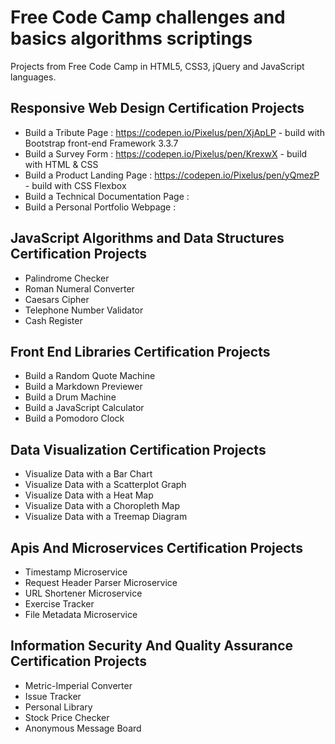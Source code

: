 # Free Code Camp challenges and basics algorithms scriptings

Projects from Free Code Camp in HTML5, CSS3, jQuery and JavaScript languages.

## Responsive Web Design Certification Projects

* Build a Tribute Page : https://codepen.io/Pixelus/pen/XjApLP  - build with Bootstrap front-end Framework 3.3.7
* Build a Survey Form : https://codepen.io/Pixelus/pen/KrexwX - build with HTML & CSS
* Build a Product Landing Page : https://codepen.io/Pixelus/pen/yQmezP - build with CSS Flexbox 
* Build a Technical Documentation Page : 
* Build a Personal Portfolio Webpage : 

## JavaScript Algorithms and Data Structures Certification Projects

* Palindrome Checker
* Roman Numeral Converter
* Caesars Cipher
* Telephone Number Validator
* Cash Register

## Front End Libraries Certification Projects

* Build a Random Quote Machine
* Build a Markdown Previewer
* Build a Drum Machine
* Build a JavaScript Calculator
* Build a Pomodoro Clock

## Data Visualization Certification Projects

* Visualize Data with a Bar Chart
* Visualize Data with a Scatterplot Graph
* Visualize Data with a Heat Map
* Visualize Data with a Choropleth Map
* Visualize Data with a Treemap Diagram

## Apis And Microservices Certification Projects

* Timestamp Microservice
* Request Header Parser Microservice
* URL Shortener Microservice
* Exercise Tracker
* File Metadata Microservice

## Information Security And Quality Assurance Certification Projects

* Metric-Imperial Converter
* Issue Tracker
* Personal Library
* Stock Price Checker
* Anonymous Message Board

